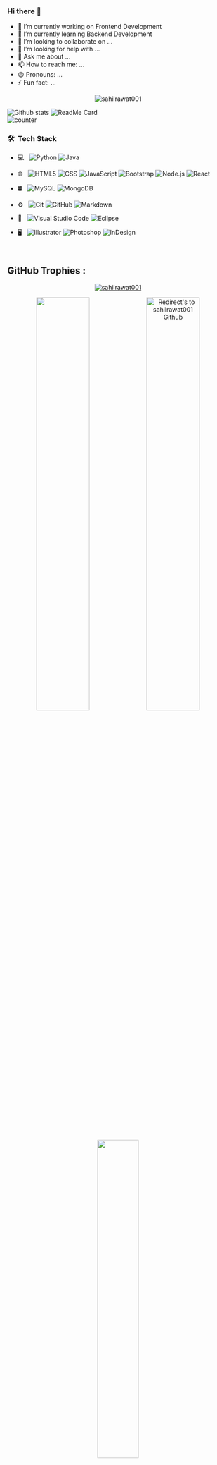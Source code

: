 ### Hi there 👋

- 🔭 I’m currently working on Frontend Development
- 🌱 I’m currently learning Backend Development
- 👯 I’m looking to collaborate on ...
- 🤔 I’m looking for help with ...
- 💬 Ask me about ...
- 📫 How to reach me: ...
- 😄 Pronouns: ...
- ⚡ Fun fact: ...






<p align="center"><img align="center" src="https://github-readme-streak-stats.herokuapp.com/?user=sahilrawat001&" alt="sahilrawat001" /></p>

 
 
![Github stats](https://github-readme-stats.vercel.app/api?username=sahilrawat001)
![ReadMe Card](https://github-readme-stats.vercel.app/api/pin/?username=sahilrawat001&repo=Book-My-Show-Clone )
<br>
 ![counter]( https://en2hjd3uoenb4jc.m.pipedream.net)
 
 
 

<h3> 🛠 &nbsp;Tech Stack</h3>

- 💻 &nbsp;
  ![Python](https://img.shields.io/badge/-Python-333333?style=flat&logo=python)
  ![Java](https://img.shields.io/badge/-Java-333333?style=flat&logo=Java&logoColor=007396)
 
- 🌐 &nbsp;
  ![HTML5](https://img.shields.io/badge/-HTML5-333333?style=flat&logo=HTML5)
  ![CSS](https://img.shields.io/badge/-CSS-333333?style=flat&logo=CSS3&logoColor=1572B6)
  ![JavaScript](https://img.shields.io/badge/-JavaScript-333333?style=flat&logo=javascript)
  ![Bootstrap](https://img.shields.io/badge/-Bootstrap-333333?style=flat&logo=bootstrap&logoColor=563D7C)
  ![Node.js](https://img.shields.io/badge/-Node.js-333333?style=flat&logo=node.js)
  ![React](https://img.shields.io/badge/-React-333333?style=flat&logo=react)
- 🛢 &nbsp;
  ![MySQL](https://img.shields.io/badge/-MySQL-333333?style=flat&logo=mysql)
  ![MongoDB](https://img.shields.io/badge/-MongoDB-333333?style=flat&logo=mongodb)
- ⚙️ &nbsp;
  ![Git](https://img.shields.io/badge/-Git-333333?style=flat&logo=git)
  ![GitHub](https://img.shields.io/badge/-GitHub-333333?style=flat&logo=github)
  ![Markdown](https://img.shields.io/badge/-Markdown-333333?style=flat&logo=markdown)
- 🔧 &nbsp;
  ![Visual Studio Code](https://img.shields.io/badge/-Visual%20Studio%20Code-333333?style=flat&logo=visual-studio-code&logoColor=007ACC)
  ![Eclipse](https://img.shields.io/badge/-Eclipse-333333?style=flat&logo=eclipse-ide&logoColor=2C2255)
- 🖥 &nbsp;
  ![Illustrator](https://img.shields.io/badge/-Illustrator-333333?style=flat&logo=adobe-illustrator)
  ![Photoshop](https://img.shields.io/badge/-Photoshop-333333?style=flat&logo=adobe-photoshop)
  ![InDesign](https://img.shields.io/badge/-InDesign-333333?style=flat&logo=adobe-indesign)

<br>
 

## **GitHub Trophies :**
<!-- https://github.com/ryo-ma/github-profile-trophy -->

<p align="center">
<a href="https://github.com/sahilrawat001"><img src="https://github-profile-trophy.vercel.app/?username=sahilrawat001&rank=S,A,AA,AAA,SECRET,B,C&row=1&theme=flat&no-frame=true" alt="sahilrawat001"/></a>
</p>


<p align="center">
<a href="https://github.com/sahilrawat001" title="Redirect's to sahilrawat001's Github">
<img width="49%" src="https://github-readme-stats.vercel.app/api?username=sahilrawat001&show_icons=true&theme=dark&count_private=true&text_color=d3d3d3&icon_color=00E6FE&title_color=00E6FE" /></a>
  
<a href="https://github.com/sahilrawat001">
<img width="49%" title="Redirect's to sahilrawat001 Github" src="https://github-readme-streak-stats.herokuapp.com/?user=sahilrawat001&theme=dark&theme=black-ice&stroke=0000" /></a>

<a href ="https://github.com/sahilrawat001" title="Redirect's to sahilrawat001 Github">
<img width="43%" src="https://github-readme-stats.vercel.app/api/top-langs/?username=sahilrawat001&layout=compact&theme=dark&langs_count=6&count_private=false&text_color=d3d3d3&title_color=00E6FE"/></a>



<!--
**sahilrawat001/sahilrawat001** is a ✨ _special_ ✨ repository because its `README.md` (this file) appears on your GitHub profile.
 
Here are some ideas to get you started:


-->
